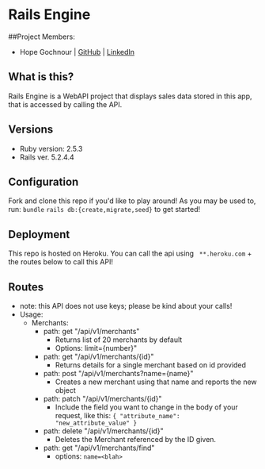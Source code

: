 # Rails Engine

##Project Members:
* Hope Gochnour | [GitHub](github.com/hopesgit) | [LinkedIn](https://www.linkedin.com/in/hope-gochnour-3056aa1ba/)

## What is this?

Rails Engine is a WebAPI project that displays sales data stored in this app, that is accessed by calling the API.

## Versions
* Ruby version: 2.5.3
* Rails ver. 5.2.4.4

## Configuration
Fork and clone this repo if you'd like to play around!
As you may be used to, run:
```bundle```
```rails db:{create,migrate,seed}```
to get started!

## Deployment
This repo is hosted on Heroku. You can call the api using ``` **.heroku.com``` + the routes below to call this API!

## Routes
* note: this API does not use keys; please be kind about your calls!
* Usage:
  * Merchants:
    * path: get "/api/v1/merchants"
      * Returns list of 20 merchants by default
      * Options: limit={number}"
    * path: get "/api/v1/merchants/{id}"
      * Returns details for a single merchant based on id provided
    * path: post "/api/v1/merchants?name={name}"
      * Creates a new merchant using that name and reports the new object
    * path: patch "/api/v1/merchants/{id}"
      * Include the field you want to change in the body of your request, like this: ```{ "attribute_name": "new_attribute_value" }```
    * path: delete "/api/v1/merchants/{id}"
      * Deletes the Merchant referenced by the ID given.
    * path: get "/api/v1/merchants/find"
      * options: ```name=<blah>```
